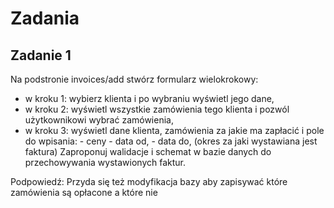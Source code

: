 # Zadania

## Zadanie 1

Na podstronie invoices/add stwórz formularz wielokrokowy:

- w kroku 1: wybierz klienta i po wybraniu wyświetl jego dane,
- w kroku 2: wyświetl wszystkie zamówienia tego klienta i pozwól użytkownikowi wybrać zamówienia,
- w kroku 3: wyświetl dane klienta, zamówienia za jakie ma zapłacić i pole do wpisania: - ceny - data od, - data do, (okres za jaki wystawiana jest faktura)
  Zaproponuj walidacje i schemat w bazie danych do przechowywania wystawionych faktur.

Podpowiedź:
Przyda się też modyfikacja bazy aby zapisywać które zamówienia są opłacone a które nie
